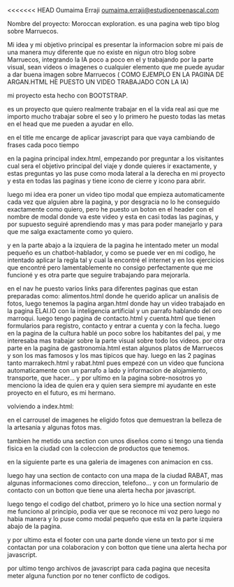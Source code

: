 <<<<<<< HEAD
Oumaima Erraji
oumaima.erraji@estudioenpenascal.com


Nombre del proyecto: Moroccan exploration.
es una pagina web tipo blog sobre Marruecos.

 Mi idea y mi objetivo principal es presentar la informacion sobre mi pais de una manera muy diferente que no existe en nigun otro blog sobre Marruecos, integrando la IA poco a poco en el y trabajando por la parte visual, sean videos o imagenes o cualquier elemento que me puede ayudar a dar buena imagen sobre Marruecos ( COMO EJEMPLO EN LA PAGINA DE ARGAN.HTML HE PUESTO UN VIDEO TRABAJADO CON LA IA)

mi proyecto esta hecho con BOOTSTRAP.

es un proyecto que quiero realmente trabajar en el la vida real asi que me importo mucho trabajar sobre el seo y lo primero he puesto todas las metas en el head que me pueden a ayudar en ello.

en el title me encarge de aplicar javascript para que vaya cambiando de frases cada poco tiempo


en la pagina principal index.html, empezando por preguntar a los visitantes cual sera el objetivo principal del viaje y donde quieres ir exactamente, y estas preguntas yo las puse como moda lateral a la derecha en mi proyecto y esta en todas las paginas y tiene icono de cierre y icono para abrir.

luego mi idea era poner un video tipo modal que empieza automaticamente cada vez que alguien abre la pagina, y por desgracia no lo he conseguido exactamente como quiero, pero he puesto un boton en el header con el nombre de modal donde va este video y esta en casi todas las paginas, y por supuesto seguiré aprendiendo mas y mas para poder manejarlo y para que me salga exactamente como yo quiero.

y en la parte abajo a la izquiera de la pagina he intentado meter un modal pequeño es un chatbot-hablador, y como se puede ver en mi codigo, he intentado aplicar la regla tal y cual la encontré el internet y en los ejercicios que encontré pero lamentablemente no consigo perfectamente que me funcioné y es otra parte que seguire trabajando para mejorarla.

en el nav he puesto varios links para diferentes paginas que estan preparadas como: alimentos.html donde he querido aplicar un analisis de fotos, luego tenemos la pagina argan.html donde hay un video trabajado en la pagina ELAI.IO con la inteligencia artificial y un parrafo hablando del oro marroqui.
luego tengo pagina de contacto.html y cuenta.html que tienen formularios para registro, contacto y entrar a cuenta y con la fecha.
luego en la pagina de la cultura hablé un poco sobre los habitantes del pai, y me interesaba mas trabajar sobre la parte visual sobre todo los videos.
por otra parte en la pagina de gastronomia.html estan algunos platos de Marruecos y son los mas famosos y los mas tipicos que hay.
luego en las 2 paginas tanto marrakech.html y rabat.html pues empezé con un video que funciona automaticamente con un parrafo a lado y informacion de alojamiento, transporte, que hacer...
y por ultimo en la pagina sobre-nosotros yo menciono la idea de quien era y quien sera siempre mi ayudante en este proyecto en el futuro, es mi hermano.

volviendo a index.html: 

en el carrousel de imagenes he eligido fotos que demuestran la belleza de la artesania y algunas fotos mas.

tambien he metido una section con unos diseños como si tengo una tienda fisica en la ciudad con la coleccion de productos que tenemos.

en la siguiente parte es una galeria de imagenes con animacion en css.

luego hay una section de contacto con una mapa de la ciudad RABAT, mas algunas informaciones como direccion, telefono... y con un formulario de contacto con un botton que tiene una alerta hecha por javascript.

luego tengo el codigo del chatbot, primero yo lo hice una section normal y me funciono al principio, podia ver que se reconoce mi voz pero luego no habia manera y lo puse como modal pequeño que esta en la parte izquiera abajo de la pagina.

y por ultimo esta el footer con una parte donde viene un texto por si me contactan por una colaboracion y con botton que tiene una alerta hecha por javascript.



por ultimo tengo archivos de javascript para cada pagina que necesita meter alguna function por no tener conflicto de codigos.


